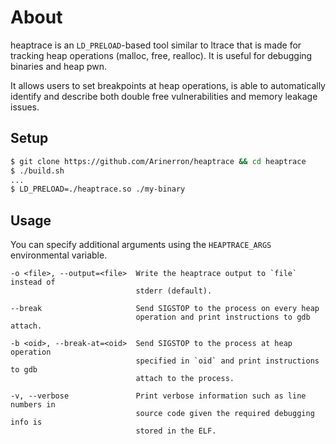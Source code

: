 # About

heaptrace is an `LD_PRELOAD`-based tool similar to ltrace that is made for tracking heap operations (malloc, free, realloc). It is useful for debugging binaries and heap pwn.

It allows users to set breakpoints at heap operations, is able to automatically identify and describe both double free vulnerabilities and memory leakage issues.

## Setup

```sh
$ git clone https://github.com/Arinerron/heaptrace && cd heaptrace
$ ./build.sh
...
$ LD_PRELOAD=./heaptrace.so ./my-binary
```

## Usage

You can specify additional arguments using the `HEAPTRACE_ARGS` environmental variable.

```
-o <file>, --output=<file>  Write the heaptrace output to `file` instead of 
                            stderr (default).

--break                     Send SIGSTOP to the process on every heap 
                            operation and print instructions to gdb attach.

-b <oid>, --break-at=<oid>  Send SIGSTOP to the process at heap operation 
                            specified in `oid` and print instructions to gdb
                            attach to the process.

-v, --verbose               Print verbose information such as line numbers in
                            source code given the required debugging info is
                            stored in the ELF.
```
